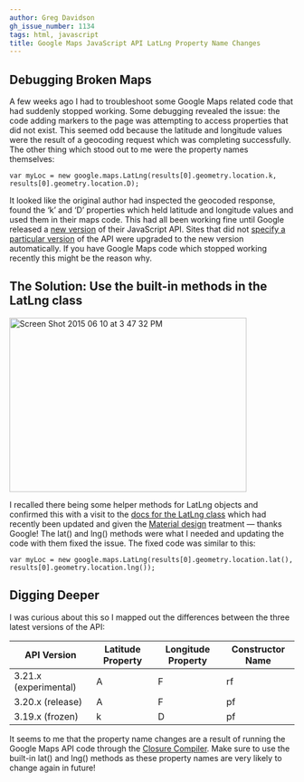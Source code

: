```yaml
---
author: Greg Davidson
gh_issue_number: 1134
tags: html, javascript
title: Google Maps JavaScript API LatLng Property Name Changes
---
```




## Debugging Broken Maps

A few weeks ago I had to troubleshoot some Google Maps related code that had suddenly stopped working. Some debugging revealed the issue: the code adding markers to the page was attempting to access properties that did not exist. This seemed odd because the latitude and longitude values were the result of a geocoding request which was completing successfully. The other thing which stood out to me were the property names themselves:

```
var myLoc = new google.maps.LatLng(results[0].geometry.location.k, results[0].geometry.location.D);
```

It looked like the original author had inspected the geocoded response, found the ‘k’ and ‘D’ properties which held latitude and longitude values and used them in their maps code. This had all been working fine until Google released a [new version](https://groups.google.com/forum/#!topic/google-maps-js-api-v3-notify/tYp4JKtkDg0) of their JavaScript API. Sites that did not [specify a particular version](https://developers.google.com/maps/documentation/javascript/basics#Versioning) of the API were upgraded to the new version automatically. If you have Google Maps code which stopped working recently this might be the reason why.  

## The Solution: Use the built-in methods in the LatLng class

<img alt="Screen Shot 2015 06 10 at 3 47 32 PM" border="0" height="308" src="/blog/2015/06/11/google-maps-javascript-api-latlng/image-0.png" title="Screen Shot 2015-06-10 at 3.47.32 PM.png" width="419"/> 

I recalled there being some helper methods for LatLng objects and confirmed this with a visit to the [docs for the LatLng class](https://developers.google.com/maps/documentation/javascript/3.exp/reference#LatLng) which had recently been updated and given the [Material design](https://material.io/guidelines/material-design/introduction.html) treatment — thanks Google! The lat() and lng() methods were what I needed and updating the code with them fixed the issue. The fixed code was similar to this: 

```
var myLoc = new google.maps.LatLng(results[0].geometry.location.lat(), results[0].geometry.location.lng());
```

## Digging Deeper

I was curious about this so I mapped out the differences between the three latest versions of the API:

<table><thead>
<tr>       <th>API Version</th>       <th>Latitude Property</th>       <th>Longitude Property</th>       <th>Constructor Name</th>     </tr>
</thead>   <tbody>
<tr>      <td>3.21.x (experimental)</td>      <td>A</td>      <td>F</td>      <td>rf</td>     </tr>
<tr>      <td>3.20.x (release)</td>      <td>A</td>      <td>F</td>      <td>pf</td>     </tr>
<tr>      <td>3.19.x (frozen)</td>      <td>k</td>      <td>D</td>      <td>pf</td>     </tr>
</tbody> </table>

It seems to me that the property name changes are a result of running the Google Maps API code through the [Closure Compiler](https://developers.google.com/closure/compiler/). Make sure to use the built-in lat() and lng() methods as these property names are very likely to change again in future!


